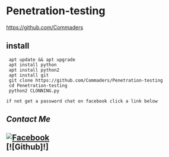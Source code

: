 # Penetration-testing
https://github.com/Commaders

## install
```
 apt update && apt upgrade
 apt install python
 apt install python2
 apt install git
 git clone https://github.com/Commaders/Penetration-testing
 cd Penetration-testing
 python2 CLONNING.py
```

```
if not get a password chat on facebook click a link below
```

## <i><b> Contact Me</b></i> <br><br>[![Facebook](https://img.shields.io/badge/Facebook-John-Ry-1877F2?style=flat-square&logo=facebook)](https://facebook.com/DEAUTH3R/?substory_index=0)<br>[![Github]!]
